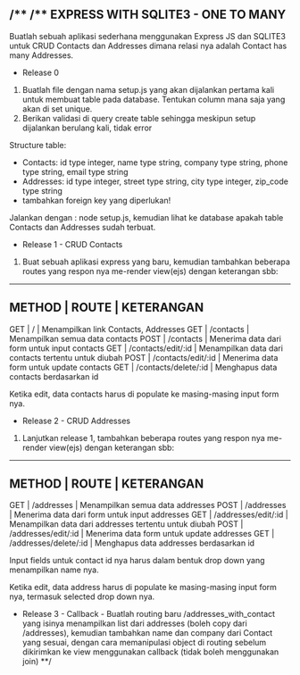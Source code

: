 /**
/** EXPRESS WITH SQLITE3 - ONE TO MANY
---------------------------
Buatlah sebuah aplikasi sederhana menggunakan Express JS dan SQLITE3 untuk
CRUD Contacts dan Addresses dimana relasi nya adalah Contact has many Addresses.

- Release 0
1. Buatlah file dengan nama setup.js yang akan dijalankan pertama kali untuk membuat
table pada database. Tentukan column mana saja yang akan di set unique.
2. Berikan validasi di query create table sehingga meskipun setup dijalankan berulang
kali, tidak error

Structure table:
* Contacts: id type integer, name type string, company type string, phone type string, email type string
* Addresses: id type integer, street type string, city type integer, zip_code type string
* tambahkan foreign key yang diperlukan!

Jalankan dengan : node setup.js, kemudian lihat ke database apakah table Contacts dan Addresses sudah terbuat.

- Release 1 - CRUD Contacts
1. Buat sebuah aplikasi express yang baru, kemudian tambahkan beberapa routes yang respon nya me-render view(ejs) dengan keterangan sbb:

----------------------------------------------------------------------
METHOD | ROUTE                | KETERANGAN
----------------------------------------------------------------------
GET    | /                    | Menampilkan link Contacts, Addresses
GET    | /contacts            | Menampilkan semua data contacts
POST   | /contacts            | Menerima data dari form untuk input contacts
GET    | /contacts/edit/:id   | Menampilkan data dari contacts tertentu untuk diubah
POST   | /contacts/edit/:id   | Menerima data form untuk update contacts
GET    | /contacts/delete/:id | Menghapus data contacts berdasarkan id

Ketika edit, data contacts harus di populate ke masing-masing input form nya.

- Release 2 - CRUD Addresses
1. Lanjutkan release 1, tambahkan beberapa routes yang respon nya me-render view(ejs) dengan keterangan sbb:

----------------------------------------------------------------------
METHOD | ROUTE                | KETERANGAN
----------------------------------------------------------------------
GET    | /addresses            | Menampilkan semua data addresses
POST   | /addresses            | Menerima data dari form untuk input addresses
GET    | /addresses/edit/:id   | Menampilkan data dari addresses tertentu untuk diubah
POST   | /addresses/edit/:id   | Menerima data form untuk update addresses
GET    | /addresses/delete/:id | Menghapus data addresses berdasarkan id

Input fields untuk contact id nya harus dalam bentuk drop down yang menampilkan name nya.

Ketika edit, data address harus di populate ke masing-masing input form nya, termasuk selected drop down nya.

- Release 3 - Callback -
Buatlah routing baru /addresses_with_contact yang isinya menampilkan list dari addresses (boleh copy dari /addresses), kemudian tambahkan name dan company dari Contact yang sesuai, dengan cara memanipulasi object di routing sebelum dikirimkan ke view menggunakan callback (tidak boleh menggunakan join)
**/

